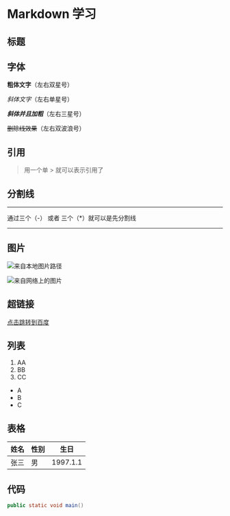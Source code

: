 # Markdown 学习

## 标题

## 字体

**粗体文字**（左右双星号）

*斜体文字*（左右单星号）

***斜体并且加粗***（左右三星号）

~~删除线效果~~（左右双波浪号）

## 引用

> 用一个单 > 就可以表示引用了

## 分割线

---

通过三个（-） 或者 三个（*）就可以是先分割线

***



## 图片

![来自本地图片路径](/Users/zhouyixing/Desktop/zhouyx10.jpeg)

![来自网络上的图片](https://imgm.gmw.cn/attachement/jpg/site215/20210321/1142267898313814278.jpg)

## 超链接

[点击跳转到百度](www.baidu.com)

## 列表

1. AA
2. BB
3. CC



- A
- B
- C



## 表格

|姓名|性别|生日|
| -- | -- | -- |
|张三|男|1997.1.1|



## 代码

```java
public static void main()
```

